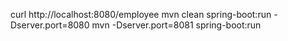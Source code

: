 curl http://localhost:8080/employee
mvn clean spring-boot:run -Dserver.port=8080
mvn -Dserver.port=8081 spring-boot:run
